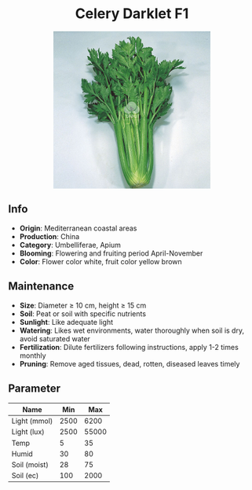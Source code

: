 <h1 align='center'>Celery Darklet F1</h1>
<p align="center">
    <img 
        align='center'
        width='320'
        src="../images/celery darklet f1.png" 
        alt='Celery Darklet F1' />
</p>

## Info

 - **Origin**: Mediterranean coastal areas
 - **Production**: China
 - **Category**: Umbelliferae, Apium
 - **Blooming**: Flowering and fruiting period April-November
 - **Color**: Flower color white, fruit color yellow brown

## Maintenance

 - **Size**: Diameter ≥ 10 cm, height ≥ 15 cm
 - **Soil**: Peat or soil with specific nutrients
 - **Sunlight**: Like adequate light
 - **Watering**: Likes wet environments, water thoroughly when soil is dry, avoid saturated water
 - **Fertilization**: Dilute fertilizers following instructions, apply 1-2 times monthly
 - **Pruning**: Remove aged tissues, dead, rotten, diseased leaves timely

## Parameter

| Name         | Min  | Max   |
|--------------|------|-------|
| Light (mmol) | 2500 | 6200  |
| Light (lux)  | 2500 | 55000 |
| Temp         | 5    | 35    |
| Humid        | 30   | 80    |
| Soil (moist) | 28   | 75    |
| Soil (ec)    | 100  | 2000  |